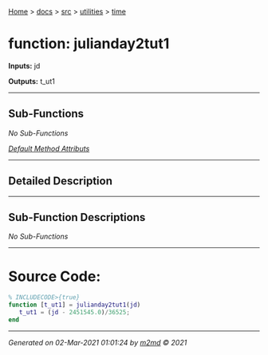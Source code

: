 [Home](../../../index.md) > [docs](../../../docs_index.md) > [src](../../src_index.md) > [utilities](../utilities_index.md) > [time](time_index.md)  

 
 # function: julianday2tut1



**Inputs:** jd

**Outputs:** t_ut1

 ***

## Sub-Functions

*No Sub-Functions*

[*Default Method Attributs*](https://www.mathworks.com/help/matlab/matlab_oop/method-attributes.html)

 ***

## Detailed Description



 ***

## Sub-Function Descriptions

*No Sub-Functions*

 
 *** 

# Source Code:

 ```matlab 
 % INCLUDECODE>{true}
function [t_ut1] = julianday2tut1(jd)
    t_ut1 = (jd - 2451545.0)/36525;
end 
 ``` 
  
 ***

*Generated on 02-Mar-2021 01:01:24 by [m2md](https://github.com/crgnam-research/m2md) © 2021*